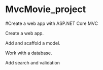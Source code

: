# MvcMovie_project
#Create a web app with ASP.NET Core MVC

Create a web app.

Add and scaffold a model.

Work with a database.

Add search and validation
